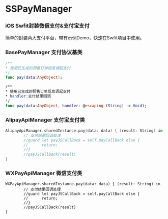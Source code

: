 # SSPayManager
### iOS Swfit封装微信支付&支付宝支付
简单的封装两大支付平台，带有示例Demo，快速在Swfit项目中使用。
### BasePayManager 支付协议基类
``` swift
/**
* 使用已生成的预售订单信息调起支付
*/
func pay(data:AnyObject);

/**
* 使用已生成的预售订单信息调起支付
* handler:支付结果回调
*/
func pay(data:AnyObject, handler: @escaping (String) -> Void);
```
### AlipayApiManager 支付宝支付类

``` swift
AlipayApiManager.sharedInstance.pay(data: data) { (result: String) in
		// 支付结果回调处理
		//guard let payJSCallBack = self.payCallBack else {
		//		return;
		//}
		//payJSCallBack(result)
}
```

### WXPayApiManager 微信支付类
``` swfit
WXPayApiManager.sharedInstance.pay(data: data) { (result: String) in
		// 支付结果回调处理
		//guard let payJSCallBack = self.payCallBack else {
		//		return;
		//}
		//payJSCallBack(result)
}
```


